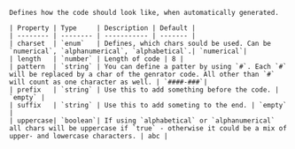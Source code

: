<!--start-->
    Defines how the code should look like, when automatically generated.

    | Property | Type     | Description | Default |
    | -------- | -------- | ----------- | ------- | 
    | charset  | `enum`   | Defines, which chars sould be used. Can be `numerical`, `alphanumerical`, `alphabetical`.| `numerical`|
    | length   | `number` | Length of code | 8 | 
    | pattern  | `string` | You can define a patter by using `#`. Each `#` will be replaced by a char of the genrator code. All other than `#` will count as one character as well. | `####-###`|
    | prefix   | `string` | Use this to add something before the code. | `empty` |
    | suffix   | `string` | Use this to add someting to the end. | `empty` |
    | uppercase| `boolean`| If using `alphabetical` or `alphanumerical` all chars will be uppercase if `true` - otherwise it could be a mix of upper- and lowercase characters. | abc |
    
<!--end-->